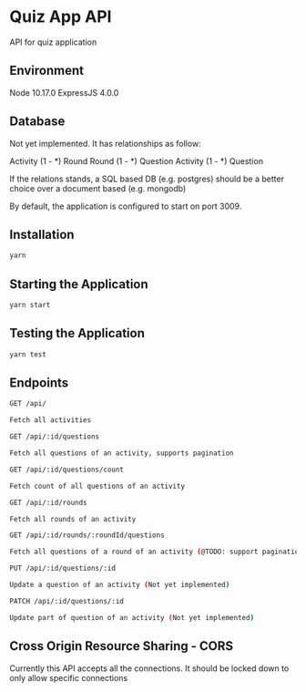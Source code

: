 # Quiz App API

API for quiz application

## Environment

Node 10.17.0
ExpressJS 4.0.0

## Database

Not yet implemented. It has relationships as follow:

Activity (1 - *) Round
Round (1 - *) Question
Activity (1 - *) Question

If the relations stands, a SQL based DB (e.g. postgres) should be a better choice over a document based (e.g. mongodb)

By default, the application is configured to start on port 3009.


## Installation

```bash
yarn
```

## Starting the Application

```bash
yarn start
```

## Testing the Application

```bash
yarn test
```

## Endpoints

```bash
GET /api/

Fetch all activities
```

```bash
GET /api/:id/questions

Fetch all questions of an activity, supports pagination
```

```bash
GET /api/:id/questions/count

Fetch count of all questions of an activity
```

```bash
GET /api/:id/rounds

Fetch all rounds of an activity
```

```bash
GET /api/:id/rounds/:roundId/questions

Fetch all questions of a round of an activity (@TODO: support pagination)
```

```bash
PUT /api/:id/questions/:id

Update a question of an activity (Not yet implemented)
```

```bash
PATCH /api/:id/questions/:id

Update part of question of an activity (Not yet implemented)
```

## Cross Origin Resource Sharing - CORS
Currently this API accepts all the connections. It should be locked down to only allow specific connections


